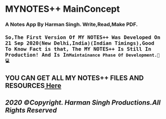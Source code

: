 # MYNOTES++ MainConcept
<h3>
A Notes App By Harman Singh. Write,Read,Make PDF.<h3>
<tt>So,The First Version Of MY NOTES++ Was Developed On 21 Sep 2020(New Delhi,India)(Indian Timings),Good To Know Fact is that, The MY NOTES++ Is Still In Production! And Is In</tt><code>Maintainance Phase Of Development.🦅💻</code>
</h3>
<h2>YOU CAN GET ALL MY NOTES++ FILES AND RESOURCES<a href="https://verroncoss.github.io/MYNOTESpp-Main-Concept/"> Here</a>
<b><i><h4>2020 ©Copyright. Harman Singh Productions.All Rights Reserved</h4></b></i>
